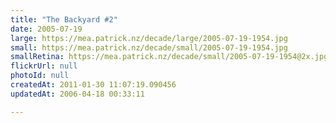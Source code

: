```yaml
---
title: "The Backyard #2"
date: 2005-07-19
large: https://mea.patrick.nz/decade/large/2005-07-19-1954.jpg
small: https://mea.patrick.nz/decade/small/2005-07-19-1954.jpg
smallRetina: https://mea.patrick.nz/decade/small/2005-07-19-1954@2x.jpg
flickrUrl: null
photoId: null
createdAt: 2011-01-30 11:07:19.090456
updatedAt: 2006-04-18 00:33:11

---
```


